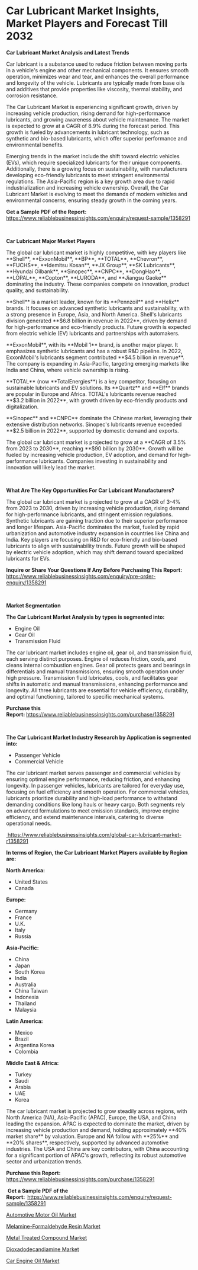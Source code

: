<p><h1>Car Lubricant Market Insights, Market Players and Forecast Till 2032</h1></p><p><strong>Car Lubricant Market Analysis and Latest Trends</strong></p>
<p><p>Car lubricant is a substance used to reduce friction between moving parts in a vehicle's engine and other mechanical components. It ensures smooth operation, minimizes wear and tear, and enhances the overall performance and longevity of the vehicle. Lubricants are typically made from base oils and additives that provide properties like viscosity, thermal stability, and corrosion resistance.</p><p>The Car Lubricant Market is experiencing significant growth, driven by increasing vehicle production, rising demand for high-performance lubricants, and growing awareness about vehicle maintenance. The market is expected to grow at a CAGR of 8.9% during the forecast period. This growth is fueled by advancements in lubricant technology, such as synthetic and bio-based lubricants, which offer superior performance and environmental benefits.</p><p>Emerging trends in the market include the shift toward electric vehicles (EVs), which require specialized lubricants for their unique components. Additionally, there is a growing focus on sustainability, with manufacturers developing eco-friendly lubricants to meet stringent environmental regulations. The Asia-Pacific region is a key growth area due to rapid industrialization and increasing vehicle ownership. Overall, the Car Lubricant Market is evolving to meet the demands of modern vehicles and environmental concerns, ensuring steady growth in the coming years.</p></p>
<p><strong>Get a Sample PDF of the Report:&nbsp;</strong> <a href="https://www.reliablebusinessinsights.com/enquiry/request-sample/1358291?utm_campaign=1113&utm_medium=2&utm_source=Github&utm_content=ia&utm_term=21012025&utm_id=car-lubricant">https://www.reliablebusinessinsights.com/enquiry/request-sample/1358291</a></p>
<p>&nbsp;</p>
<p><strong>Car Lubricant Major Market Players</strong></p>
<p><p>The global car lubricant market is highly competitive, with key players like **Shell**, **ExxonMobil**, **BP**, **TOTAL**, **Chevron**, **FUCHS**, **Idemitsu Kosan**, **JX Group**, **SK Lubricants**, **Hyundai Oilbank**, **Sinopec**, **CNPC**, **DongHao**, **LOPAL**, **Copton**, **LURODA**, and **Jiangsu Gaoke** dominating the industry. These companies compete on innovation, product quality, and sustainability.</p><p>**Shell** is a market leader, known for its **Pennzoil** and **Helix** brands. It focuses on advanced synthetic lubricants and sustainability, with a strong presence in Europe, Asia, and North America. Shell's lubricants division generated **$6.8 billion in revenue in 2022**, driven by demand for high-performance and eco-friendly products. Future growth is expected from electric vehicle (EV) lubricants and partnerships with automakers.</p><p>**ExxonMobil**, with its **Mobil 1** brand, is another major player. It emphasizes synthetic lubricants and has a robust R&D pipeline. In 2022, ExxonMobil's lubricants segment contributed **$4.5 billion in revenue**. The company is expanding in Asia-Pacific, targeting emerging markets like India and China, where vehicle ownership is rising.</p><p>**TOTAL** (now **TotalEnergies**) is a key competitor, focusing on sustainable lubricants and EV solutions. Its **Quartz** and **Elf** brands are popular in Europe and Africa. TOTAL's lubricants revenue reached **$3.2 billion in 2022**, with growth driven by eco-friendly products and digitalization.</p><p>**Sinopec** and **CNPC** dominate the Chinese market, leveraging their extensive distribution networks. Sinopec's lubricants revenue exceeded **$2.5 billion in 2022**, supported by domestic demand and exports.</p><p>The global car lubricant market is projected to grow at a **CAGR of 3.5% from 2023 to 2030**, reaching **$90 billion by 2030**. Growth will be fueled by increasing vehicle production, EV adoption, and demand for high-performance lubricants. Companies investing in sustainability and innovation will likely lead the market.</p></p>
<p>&nbsp;</p>
<p><strong>What Are The Key Opportunities For Car Lubricant Manufacturers?</strong></p>
<p><p>The global car lubricant market is projected to grow at a CAGR of 3-4% from 2023 to 2030, driven by increasing vehicle production, rising demand for high-performance lubricants, and stringent emission regulations. Synthetic lubricants are gaining traction due to their superior performance and longer lifespan. Asia-Pacific dominates the market, fueled by rapid urbanization and automotive industry expansion in countries like China and India. Key players are focusing on R&D for eco-friendly and bio-based lubricants to align with sustainability trends. Future growth will be shaped by electric vehicle adoption, which may shift demand toward specialized lubricants for EVs.</p></p>
<p><strong>Inquire or Share Your Questions If Any Before Purchasing This Report:</strong> <a href="https://www.reliablebusinessinsights.com/enquiry/pre-order-enquiry/1358291?utm_campaign=1113&utm_medium=2&utm_source=Github&utm_content=ia&utm_term=21012025&utm_id=car-lubricant">https://www.reliablebusinessinsights.com/enquiry/pre-order-enquiry/1358291</a></p>
<p>&nbsp;</p>
<p><strong>Market Segmentation</strong></p>
<p><strong>The Car Lubricant Market Analysis by types is segmented into:</strong></p>
<p><ul><li>Engine Oil</li><li>Gear Oil</li><li>Transmission Fluid</li></ul></p>
<p><p>The car lubricant market includes engine oil, gear oil, and transmission fluid, each serving distinct purposes. Engine oil reduces friction, cools, and cleans internal combustion engines. Gear oil protects gears and bearings in differentials and manual transmissions, ensuring smooth operation under high pressure. Transmission fluid lubricates, cools, and facilitates gear shifts in automatic and manual transmissions, enhancing performance and longevity. All three lubricants are essential for vehicle efficiency, durability, and optimal functioning, tailored to specific mechanical systems.</p></p>
<p><strong>Purchase this Report:&nbsp;</strong><a href="https://www.reliablebusinessinsights.com/purchase/1358291?utm_campaign=1113&utm_medium=2&utm_source=Github&utm_content=ia&utm_term=21012025&utm_id=car-lubricant">https://www.reliablebusinessinsights.com/purchase/1358291</a></p>
<p>&nbsp;</p>
<p><strong>The Car Lubricant Market Industry Research by Application is segmented into:</strong></p>
<p><ul><li>Passenger Vehicle</li><li>Commercial Vehicle</li></ul></p>
<p><p>The car lubricant market serves passenger and commercial vehicles by ensuring optimal engine performance, reducing friction, and enhancing longevity. In passenger vehicles, lubricants are tailored for everyday use, focusing on fuel efficiency and smooth operation. For commercial vehicles, lubricants prioritize durability and high-load performance to withstand demanding conditions like long hauls or heavy cargo. Both segments rely on advanced formulations to meet emission standards, improve engine efficiency, and extend maintenance intervals, catering to diverse operational needs.</p></p>
<p><a href="https://www.reliablebusinessinsights.com/global-car-lubricant-market-r1358291?utm_campaign=1113&utm_medium=2&utm_source=Github&utm_content=ia&utm_term=21012025&utm_id=car-lubricant">&nbsp;https://www.reliablebusinessinsights.com/global-car-lubricant-market-r1358291</a></p>
<p><strong>In terms of Region, the Car Lubricant Market Players available by Region are:</strong></p>
<p>
    <p> <strong> North America: </strong>
        <ul>
            <li>United States</li>
            <li>Canada</li>
        </ul>
        </p> 
    <p> <strong> Europe: </strong>
        <ul>
            <li>Germany</li>
            <li>France</li>
            <li>U.K.</li>
            <li>Italy</li>
            <li>Russia</li>
        </ul>
        </p> 
    <p> <strong> Asia-Pacific: </strong>
        <ul>
            <li>China</li>
            <li>Japan</li>
            <li>South Korea</li>
            <li>India</li>
            <li>Australia</li>
            <li>China Taiwan</li>
            <li>Indonesia</li>
            <li>Thailand</li>
            <li>Malaysia</li>
        </ul>
        </p> 
    <p> <strong> Latin America: </strong>
        <ul>
            <li>Mexico</li>
            <li>Brazil</li>
            <li>Argentina Korea</li>
            <li>Colombia</li>
        </ul>
        </p> 
    <p> <strong> Middle East & Africa: </strong>
        <ul>
            <li>Turkey</li>
            <li>Saudi</li>
            <li>Arabia</li>
            <li>UAE</li>
            <li>Korea</li>
        </ul>
    </p>
    </p>
<p><p>The car lubricant market is projected to grow steadily across regions, with North America (NA), Asia-Pacific (APAC), Europe, the USA, and China leading the expansion. APAC is expected to dominate the market, driven by increasing vehicle production and demand, holding approximately **40% market share** by valuation. Europe and NA follow with **25%** and **20% shares**, respectively, supported by advanced automotive industries. The USA and China are key contributors, with China accounting for a significant portion of APAC's growth, reflecting its robust automotive sector and urbanization trends.</p></p>
<p><strong>Purchase this Report: </strong><a href="https://www.reliablebusinessinsights.com/purchase/1358291?utm_campaign=1113&utm_medium=2&utm_source=Github&utm_content=ia&utm_term=21012025&utm_id=car-lubricant">https://www.reliablebusinessinsights.com/purchase/1358291</a></p>
<p>&nbsp;<strong>Get a Sample PDF of the Report:&nbsp;&nbsp;</strong><a href="https://www.reliablebusinessinsights.com/enquiry/request-sample/1358291?utm_campaign=1113&utm_medium=2&utm_source=Github&utm_content=ia&utm_term=21012025&utm_id=car-lubricant">https://www.reliablebusinessinsights.com/enquiry/request-sample/1358291</a></p>
<p><strong></strong></p>
<p><p><a href="https://github.com/stillsfloria19981/Market-Research-Report-List-1/blob/main/automotive-motor-oil-market.md?utm_campaign=1113&utm_medium=2&utm_source=Github&utm_content=ia&utm_term=21012025&utm_id=car-lubricant">Automotive Motor Oil Market</a></p><p><a href="https://www.linkedin.com/pulse/report-melamine-formaldehyde-resin-market-rapid-expansion-nj6re?utm_campaign=1113&utm_medium=2&utm_source=Github&utm_content=ia&utm_term=21012025&utm_id=car-lubricant">Melamine-Formaldehyde Resin Market</a></p><p><a href="https://www.linkedin.com/pulse/metal-treated-compound-market-size-growth-type-application-xquke?utm_campaign=1113&utm_medium=2&utm_source=Github&utm_content=ia&utm_term=21012025&utm_id=car-lubricant">Metal Treated Compound Market</a></p><p><a href="https://www.linkedin.com/pulse/market-analysis-report-dioxadodecandiamine-anticipated-fuq0c?utm_campaign=1113&utm_medium=2&utm_source=Github&utm_content=ia&utm_term=21012025&utm_id=car-lubricant">Dioxadodecandiamine Market</a></p><p><a href="https://github.com/triattwood9919/Market-Research-Report-List-1/blob/main/car-engine-oil-market.md?utm_campaign=1113&utm_medium=2&utm_source=Github&utm_content=ia&utm_term=21012025&utm_id=car-lubricant">Car Engine Oil Market</a></p></p>